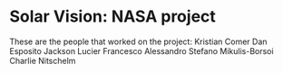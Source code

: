 # Solar Vision: NASA project

These are the people that worked on the project:
Kristian Comer
Dan Esposito
Jackson Lucier
Francesco Alessandro Stefano Mikulis-Borsoi
Charlie Nitschelm